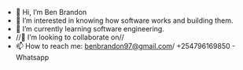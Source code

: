 - 👋 Hi, I’m Ben Brandon
- 👀 I’m interested in knowing how software works and building them.
- 🌱 I’m currently learning software engineering.
- //💞️ I’m looking to collaborate on//
- 📫 How to reach me: benbrandon97@gmail.com/ +254796169850 - Whatsapp

<!---
BenBrandon97/BenBrandon97 is a ✨ special ✨ repository because its `README.md` (this file) appears on your GitHub profile.
You can click the Preview link to take a look at your changes.
--->
